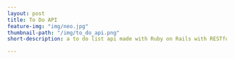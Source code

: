 ```yaml
---
layout: post
title: To Do API
feature-img: "img/neo.jpg"
thumbnail-path: "/img/to_do_api.png"
short-description: a to do list api made with Ruby on Rails with RESTful architectur

---
```

